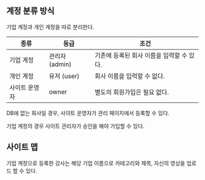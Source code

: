 ## 계정 분류 방식
기업 계정과 개인 계정을 따로 분리한다.

| 종류      | 등급          | 조건                       |
|---------|-------------|--------------------------|
| 기업 계정   | 관리자 (admin) | 기존에 등록된 회사 이름을 입력할 수 있다. |
| 개인 계정   | 유저 (user)   | 회사 이름을 입력할 수 없다.         |
| 사이트 운영자 | owner       | 별도의 회원가입은 필요 없다.         |

DB에 없는 회사일 경우, 사이트 운영자가 관리 페이지에서 등록할 수 있다.

기업 계정의 경우 사이트 관리자가 승인을 해야 가입할 수 있다.

## 사이트 맵
기업 계정으로 등록한 강사는 해당 기업 이름으로 카테고리와 제목, 자신의 영상을 업로드 할 수 있다.

